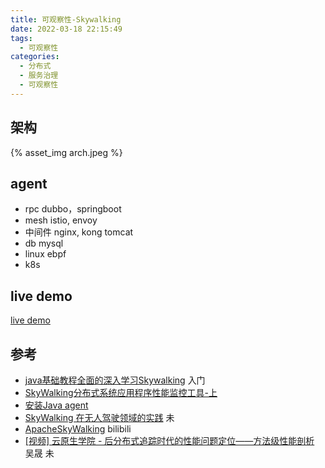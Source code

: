 ```yaml
---
title: 可观察性-Skywalking
date: 2022-03-18 22:15:49
tags:
  - 可观察性
categories:
  - 分布式
  - 服务治理
  - 可观察性
---
```


<p></p>
<!-- more -->

## 架构
{% asset_img arch.jpeg %}

## agent
+ rpc
  dubbo，springboot
+ mesh 
  istio, envoy  
+ 中间件
  nginx, kong
  tomcat   
+ db
  mysql
+ linux
  ebpf  
+ k8s

## live demo 
[live demo](http://demo.skywalking.apache.org/general)

## 参考
+ [java基础教程全面的深入学习Skywalking](https://www.bilibili.com/video/BV1ZJ411s7Mn) 入门
+ [SkyWalking分布式系统应用程序性能监控工具-上](https://www.cnblogs.com/itxiaoshen/p/16513711.html)
+ [安装Java agent](https://skyapm.github.io/document-cn-translation-of-skywalking/zh/8.0.0/setup/service-agent/java-agent/)
+ [SkyWalking 在无人驾驶领域的实践](https://skywalking.apache.org/zh/2022-04-13-skywalking-in-autonomous-driving/) 未
+ [ApacheSkyWalking](https://space.bilibili.com/390683219)  bilibili
+ [[视频] 云原生学院 - 后分布式追踪时代的性能问题定位——方法级性能剖析](https://skywalking.apache.org/zh/2020-08-13-cloud-native-academy/) 吴晟 未
